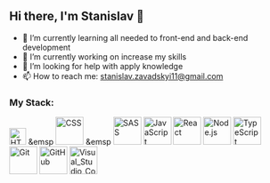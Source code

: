 ## Hi there, I'm Stanislav 👋

- 🌱 I’m currently learning all needed to front-end and back-end development
- 🔭 I’m currently working on increase my skills
- 🤔 I’m looking for help with apply knowledge
- 📫 How to reach me: stanislav.zavadskyi11@gmail.com

### My Stack:

<img src="https://user-images.githubusercontent.com/101670941/213763144-86dcbb6e-afb0-4f87-8b82-8037ba8a0e68.png" width="30" height="30" alt="HTML" /> &emsp <img src="https://user-images.githubusercontent.com/101670941/213763169-2fdcaace-2c1b-46bf-af8f-b551ee8ed45b.png" width="50" height="50" alt="CSS" /> &emsp <img src="https://user-images.githubusercontent.com/101670941/213763191-92fba9a8-f63a-4a59-8ec7-2fc158952838.png" width="50" height="50" alt="SASS" /> <img src="https://user-images.githubusercontent.com/101670941/213764506-a826e3f0-7499-4c82-9c12-f301f289be79.png" width="50" height="50" alt="JavaScript" /> <img src="https://user-images.githubusercontent.com/101670941/213764541-8fd1b7fa-8922-49df-ba8b-7b5e27f5485d.png" width="50" height="50" alt="React" /> <img src="https://user-images.githubusercontent.com/101670941/213764558-28b9cf0a-192d-40d4-bb99-e0f784fc7f65.png" width="50" height="50" alt="Node.js" /> <img src="https://user-images.githubusercontent.com/101670941/213764597-0ae67c5f-6fdb-4e8c-82b3-20dbd0c109cb.png" width="50" height="50" alt="TypeScript" /> <img src="https://user-images.githubusercontent.com/101670941/213764613-719d32db-fa90-41df-ab66-4ea195878246.png" width="50" height="50" alt="Git" /> <img src="https://user-images.githubusercontent.com/101670941/213764628-79390672-1319-44ea-b304-817a555d7ce9.png" width="50" height="50" alt="GitHub" /> <img src="https://user-images.githubusercontent.com/101670941/213764641-fcedb274-0b8b-4ec7-bae1-8643e3990853.png" width="50" height="50" alt="Visual_Studio_Code" />
